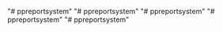 "# ppreportsystem" 
"# ppreportsystem" 
"# ppreportsystem" 
"# ppreportsystem" 
"# ppreportsystem" 

